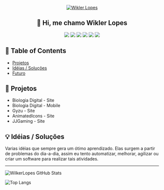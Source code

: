 <p align="center">
  <a href="" rel="noopener">
 <img src="https://i.imgur.com/iy8xKq7.png" alt="Wikler Lopes"></a>
</p>
<h2 align="center">👋 Hi, me chamo Wikler Lopes</h2>

<div align="center">

![](https://img.shields.io/badge/--0769AD.svg?style=flat-square&logo=jquery)
![](https://img.shields.io/badge/--777BB4.svg?style=flat-square&logo=PHP)
![](https://img.shields.io/badge/--E34F26.svg?style=flat-square&logo=html5)
![](https://img.shields.io/badge/--1572b6.svg?style=flat-square&logo=css3)
![](https://img.shields.io/badge/--1572b6.svg?style=flat-square&logo=ionic)
![](https://img.shields.io/badge/--4479A1.svg?style=flat-square&logo=mysql)

</div>


## 📝 Table of Contents

- [Projetos](#project)
- [Idéias / Soluções](#idea)
- [Futuro](#future)

## 🧐 Projetos <a name="problem_statement"></a>

- Biologia Digital - Site
- Biologia Digital - Mobile
- Gyzu - Site
- AnimatedIcons - Site
- JJGaming - Site

## 💡 Idéias / Soluções <a name="idea"></a>

Varias idéias que sempre gera um ótimo aprendizado. Elas surgem a partir de problemas do dia-a-dia, assim eu tento automatizar, melhorar, agilizar ou criar um software para realizar tais atividades.

----

![WilkerLopes GitHub Stats](https://github-readme-stats.vercel.app/api?username=wilkerlopes&show_icons=true&hide=contribs,prs&theme=tokyonight&locale=pt-BR&border_radius=12&hide_border=true&count_private=true)

![Top Langs](https://github-readme-stats.vercel.app/api/top-langs/?username=WilkerLopes&show_icons=true&theme=tokyonight&locale=pt-BR&border_radius=12&hide_border=true&layout=compact&card_width=445&langs_count=6)


